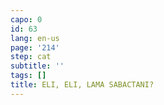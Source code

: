 ```yaml
---
capo: 0
id: 63
lang: en-us
page: '214'
step: cat
subtitle: ''
tags: []
title: ELI, ELI, LAMA SABACTANI?
---
```

